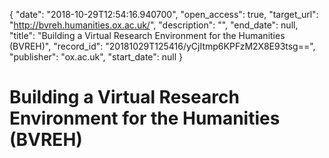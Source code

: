 {
  "date": "2018-10-29T12:54:16.940700", 
  "open_access": true, 
  "target_url": "http://bvreh.humanities.ox.ac.uk/", 
  "description": "", 
  "end_date": null, 
  "title": "Building a Virtual Research Environment for the Humanities (BVREH)", 
  "record_id": "20181029T125416/yCjItmp6KPFzM2X8E93tsg==", 
  "publisher": "ox.ac.uk", 
  "start_date": null
}

# Building a Virtual Research Environment for the Humanities (BVREH)

